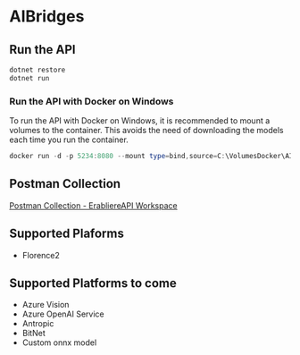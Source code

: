 # AIBridges

## Run the API

```bash
dotnet restore
dotnet run
```

### Run the API with Docker on Windows

To run the API with Docker on Windows, it is recommended to mount a volumes to the container. This avoids the need of downloading the models each time you run the container.

```powershell
docker run -d -p 5234:8080 --mount type=bind,source=C:\VolumesDocker\AIBridges,target=/app/onnx_models erabliereapi/aibridges
```

## Postman Collection

[Postman Collection - ErabliereAPI Workspace](https://www.postman.com/erabliereapi/erabliereapi/collection/uti5nz7/aibridges?action=share&creator=6202256)

## Supported Plaforms
- Florence2

## Supported Platforms to come
- Azure Vision
- Azure OpenAI Service
- Antropic
- BitNet
- Custom onnx model